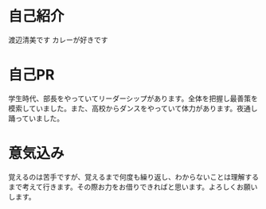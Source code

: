 # 自己紹介
渡辺清美です
カレーが好きです

# 自己PR
学生時代、部長をやっていてリーダーシップがあります。全体を把握し最善策を模索していました。また、高校からダンスをやっていて体力があります。夜通し踊っていました。

# 意気込み
覚えるのは苦手ですが、覚えるまで何度も繰り返し、わからないことは理解するまで考えて行きます。その際お力をお借りできればと思います。よろしくお願いします。

<!---
watanabekiyomi/watanabekiyomi is a ✨ special ✨ repository because its `README.md` (this file) appears on your GitHub profile.
You can click the Preview link to take a look at your changes.
--->
